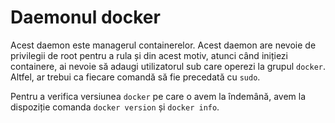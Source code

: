 # Daemonul docker

Acest daemon este managerul containerelor. Acest daemon are nevoie de privilegii de root pentru a rula și din acest motiv, atunci când inițiezi containere, ai nevoie să adaugi utilizatorul sub care operezi la grupul `docker`. Altfel, ar trebui ca fiecare comandă să fie precedată cu `sudo`.

Pentru a verifica versiunea `docker` pe care o avem la îndemână, avem la dispoziție comanda `docker version` și `docker info`.
